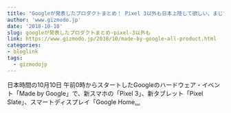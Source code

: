 ```yaml
---
title: "Googleが発表したプロダクトまとめ！ Pixel 3以外も日本上陸して欲しい、まじで #medebygoogle"
author: 'www.gizmodo.jp'
date: '2018-10-10'
slug: googleが発表したプロダクトまとめ-pixel-3以外も
link: https://www.gizmodo.jp/2018/10/made-by-google-all-product.html
categories:
- bloglink
tags:
  - gizmodojp
---
```


日本時間の10月10日 午前0時からスタートしたGoogleのハードウェア・イベント「Made by Google」で、新スマホの「Pixel 3」、新タブレット「Pixel Slate」、スマートディスプレイ「Google Home[... <i class="fas fa-external-link-alt"></i>](https://www.gizmodo.jp/2018/10/made-by-google-all-product.html)

